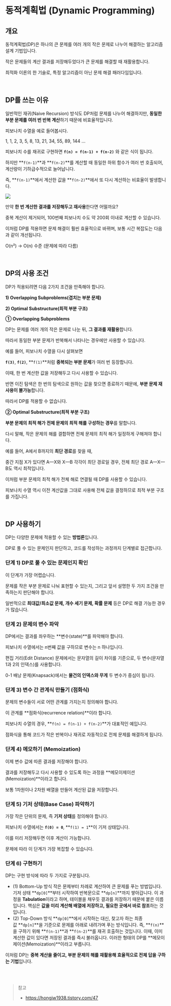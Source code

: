 # 동적계획법 (Dynamic Programming)

## 개요

동적계획법(DP)은 하나의 큰 문제를 여러 개의 작은 문제로 나누어 해결하는 알고리즘 설계 기법입니다.

작은 문제들의 계산 결과를 저장해두었다가 큰 문제를 해결할 때 재활용합니다.

최적화 이론의 한 기술로, 특정 알고리즘이 아닌 문제 해결 패러다임입니다.

<br/>

## DP를 쓰는 이유

일반적인 재귀(Naive Recursion) 방식도 DP처럼 문제를 나누어 해결하지만, **동일한 부분 문제를 여러 번 반복 계산**하기 때문에 비효율적입니다.

피보나치 수열을 예로 들어봅시다.

1, 1, 2, 3, 5, 8, 13, 21, 34, 55, 89, 144 …

피보나치 수를 재귀로 구현하면 **`f(n) = f(n-1) + f(n-2)`** 와 같은 식이 됩니다.

하지만 **`f(n-1)`**과 **`f(n-2)`**를 계산할 때 동일한 하위 함수가 여러 번 호출되어, 계산량이 기하급수적으로 늘어납니다.

즉, **`f(n-1)`**에서 계산한 값을 **`f(n-2)`**에서 또 다시 계산하는 비효율이 발생합니다.

![](https://blog.kakaocdn.net/dna/t3PF0/btqSgLZbXTp/AAAAAAAAAAAAAAAAAAAAAETm90hgWpL-K1qfYhR7v1TJURb4tI6pCfS4zllWhYqE/img.png?credential=yqXZFxpELC7KVnFOS48ylbz2pIh7yKj8&expires=1761922799&allow_ip=&allow_referer=&signature=ULJnzcZojfSmys8CiS%2BZOd%2FIooI%3D)

만약 **한 번 계산한 결과를 저장해두고 재사용**한다면 어떨까요?

중복 계산이 제거되어, 100번째 피보나치 수도 약 200회 이내로 계산할 수 있습니다.

이처럼 DP를 적용하면 문제 해결이 훨씬 효율적으로 바뀌며, 보통 시간 복잡도는 다음과 같이 개선됩니다.

O(n²) → O(n) 수준 (문제에 따라 다름)

<br/>

## DP의 사용 조건

DP가 적용되려면 다음 2가지 조건을 만족해야 합니다.

**1) Overlapping Subproblems(겹치는 부분 문제)**

**2) Optimal Substructure(최적 부분 구조)**

**① Overlapping Subproblems**

DP는 문제를 여러 개의 작은 문제로 나눈 뒤, **그 결과를 재활용**합니다.

따라서 동일한 부분 문제가 반복해서 나타나는 경우에만 사용할 수 있습니다.

예를 들어, 피보나치 수열을 다시 살펴보면

**`f(3)`**, **`f(2)`**, **`f(1)`**처럼 **중복되는 부분 문제**가 여러 번 등장합니다.

이때, 한 번 계산한 값을 저장해두고 다시 사용할 수 있습니다.

반면 이진 탐색은 한 번의 탐색으로 원하는 값을 찾으면 종료하기 때문에, **부분 문제 재사용이 불가능**합니다.

따라서 DP를 적용할 수 없습니다.

**② Optimal Substructure(최적 부분 구조)**

**부분 문제의 최적 해가 전체 문제의 최적 해를 구성하는 경우**를 말합니다.

다시 말해, 작은 문제의 해를 결합하면 전체 문제의 최적 해가 일정하게 구해져야 합니다.

예를 들어, A에서 B까지의 **최단 경로**를 찾을 때,

중간 지점 X가 있다면 A—X와 X—B 각각이 최단 경로일 경우, 전체 최단 경로 A—X—B도 역시 최적입니다.

이처럼 부분 문제의 최적 해가 전체 해로 연결될 때 DP를 사용할 수 있습니다.

피보나치 수열 역시 이전 계산값을 그대로 사용해 전체 값을 결정하므로 최적 부분 구조를 가집니다.

<br/>

## **DP 사용하기**

DP는 다양한 문제에 적용할 수 있는 **방법론**입니다.

DP로 풀 수 있는 문제인지 판단하고, 코드를 작성하는 과정까지 단계별로 접근합니다.

### 단계 1) DP로 풀 수 있는 문제인지 확인

이 단계가 가장 어렵습니다.

문제를 작은 부분 문제로 나눠 표현할 수 있는지, 그리고 앞서 설명한 두 가지 조건을 만족하는지 판단해야 합니다.

일반적으로 **최대값/최소값 문제, 개수 세기 문제, 확률 문제** 등은 DP로 해결 가능한 경우가 많습니다.

### 단계 2) 문제의 변수 파악

DP에서는 결과를 좌우하는 **변수(state)**를 파악해야 합니다.

피보나치 수열에서는 n번째 값을 구하므로 변수는 n 하나입니다.

편집 거리(Edit Distance) 문제에서는 문자열의 길이 차이를 기준으로, 두 변수(문자열 1과 2의 인덱스)를 사용합니다.

0-1 배낭 문제(Knapsack)에서는 **물건의 인덱스와 무게** 두 변수가 중심이 됩니다.

### 단계 3) 변수 간 관계식 만들기 (점화식)

문제의 변수들이 서로 어떤 관계를 가지는지 정의해야 합니다.

이 관계를 **점화식(recurrence relation)**이라 합니다.

피보나치 수열의 경우, **`f(n) = f(n-1) + f(n-2)`**가 대표적인 예입니다.

점화식을 통해 코드가 작은 반복이나 재귀로 자동적으로 전체 문제를 해결하게 됩니다.

### 단계 4) 메모하기 (Memoization)

이제 변수 값에 따른 결과를 저장해야 합니다.

결과를 저장해두고 다시 사용할 수 있도록 하는 과정을 **메모이제이션(Memoization)**이라고 합니다.

보통 1차원이나 2차원 배열을 만들어 계산된 값을 저장합니다.

### 단계 5) 기저 상태(Base Case) 파악하기

가장 작은 단위의 문제, 즉 **기저 상태**를 정의해야 합니다.

피보나치 수열에서는 **`f(0) = 0`**, **`f(1) = 1`**이 기저 상태입니다.

이를 미리 저장해두면 이후 계산이 가능합니다.

문제에 따라 이 단계가 가장 복잡할 수 있습니다.

### 단계 6) 구현하기

DP는 구현 방식에 따라 두 가지로 구분됩니다.

- (1) Bottom-Up 방식
  작은 문제부터 차례로 계산하여 큰 문제를 푸는 방법입니다.
  기저 상태 **`dp[0]`**부터 시작하여 반복문으로 **`dp[n]`**까지 쌓아갑니다.
  이 과정을 **Tabulation**이라고 하며, 테이블을 채우듯 결과를 저장하기 때문에 붙은 이름입니다.
  핵심은 **값을 미리 계산해 배열에 저장하고, 필요한 곳에서 바로 참조**하는 것입니다.
- (2) Top-Down 방식
  **`dp[0]`**에서 시작하는 대신, 찾고자 하는 최종 값 **`dp[n]`**을 기준으로 문제를 아래로 내려가며 푸는 방식입니다.
  즉, **`f(n)`**을 구하기 위해 **`f(n-1)`**과 **`f(n-2)`**를 재귀 호출하는 것입니다.
  이때, 이미 계산한 값이 있다면 저장된 결과를 즉시 불러옵니다.
  이러한 형태의 DP를 **메모이제이션(Memoization)**이라고 부릅니다.

이처럼 DP는 **중복 계산을 줄이고, 부분 문제의 해를 재활용해 효율적으로 전체 답을 구하는 기법**입니다.

<br/>
<br/>

> 참고
>
> - https://hongjw1938.tistory.com/47

